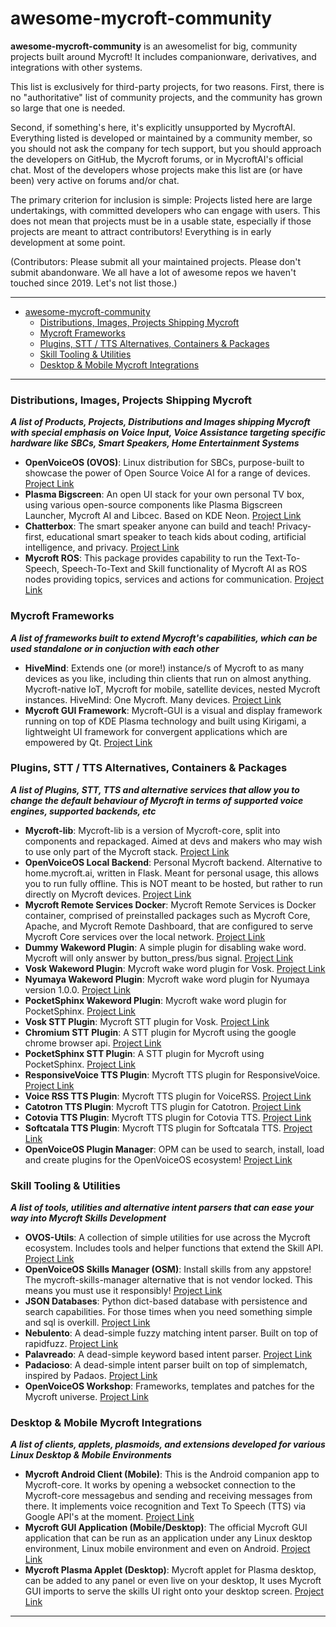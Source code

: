 awesome-mycroft-community
==========================

**awesome-mycroft-community** is an awesomelist for big, community projects built around Mycroft! It includes companionware, derivatives, and integrations with other systems.

This list is exclusively for third-party projects, for two reasons. First, there is no "authoritative" list of community projects, and the community has grown so large that one is needed.

Second, if something's here, it's explicitly unsupported by MycroftAI. Everything listed is developed or maintained by a community member, so you should not ask the company for tech support, but you should approach the developers on GitHub, the Mycroft forums, or in MycroftAI's official chat. Most of the developers whose projects make this list are (or have been) very active on forums and/or chat.

The primary criterion for inclusion is simple: Projects listed here are large undertakings, with committed developers who can engage with users. This does not mean that projects must be in a usable state, especially if those projects are meant to attract contributors! Everything is in early development at some point.

(Contributors: Please submit all your maintained projects. Please don't submit abandonware. We all have a lot of awesome repos we haven't touched since 2019. Let's not list those.)

----------------------------------------------------------------------------------------------------------------------------------------------

- [awesome-mycroft-community](#awesome-mycroft-community)
    + [Distributions, Images, Projects Shipping Mycroft](#distributions--images--projects-shipping-mycroft)
    + [Mycroft Frameworks](#mycroft-frameworks)
    + [Plugins, STT / TTS Alternatives, Containers & Packages](#plugins--stt---tts-alternatives--containers---packages)
    + [Skill Tooling & Utilities](#skill-tooling---utilities)
    + [Desktop & Mobile Mycroft Integrations](#desktop---mobile-mycroft-integrations)

----------------------------------------------------------------------------------------------------------------------------------------------

### Distributions, Images, Projects Shipping Mycroft
**_A list of Products, Projects, Distributions and Images shipping Mycroft with special emphasis on Voice Input, Voice Assistance targeting specific hardware like SBCs, Smart Speakers, Home Entertainment Systems_**

- **OpenVoiceOS (OVOS)**: Linux distribution for SBCs, purpose-built to showcase the power of Open Source Voice AI for a range of devices. [Project Link](https://www.openvoiceos.com)
- **Plasma Bigscreen**: An open UI stack for your own personal TV box, using various open-source components like Plasma Bigscreen Launcher, Mycroft AI and Libcec. Based on KDE Neon. [Project Link](https://plasma-bigscreen.org/)
- **Chatterbox**: The smart speaker anyone can build and teach! Privacy-first, educational smart speaker to teach kids about coding, artificial intelligence, and privacy. [Project Link](https://hellochatterbox.com/)
- **Mycroft ROS**: This package provides capability to run the Text-To-Speech, Speech-To-Text and Skill functionality of Mycroft AI as ROS nodes providing topics, services and actions for communication. [Project Link](http://wiki.ros.org/mycroft_ros)

### Mycroft Frameworks
**_A list of frameworks built to extend Mycroft's capabilities, which can be used standalone or in conjuction with each other_**

- **HiveMind**: Extends one (or more!) instance/s of Mycroft to as many devices as you like, including thin clients that run on almost anything. Mycroft-native IoT, Mycroft for mobile, satellite devices, nested Mycroft instances. HiveMind: One Mycroft. Many devices. [Project Link](https://github.com/JarbasHiveMind/HiveMind-core)
- **Mycroft GUI Framework**: Mycroft-GUI is a visual and display framework running on top of KDE Plasma technology and built using Kirigami, a lightweight UI framework for convergent applications which are empowered by Qt. [Project Link](https://github.com/MycroftAI/mycroft-gui)

### Plugins, STT / TTS Alternatives, Containers & Packages
**_A list of Plugins, STT, TTS and alternative services that allow you to change the default behaviour of Mycroft in terms of supported voice engines, supported backends, etc_**

- **Mycroft-lib**: Mycroft-lib is a version of Mycroft-core, split into components and repackaged. Aimed at devs and makers who may wish to use only part of the Mycroft stack. [Project Link](https://github.com/HelloChatterbox/mycroft-lib)
- **OpenVoiceOS Local Backend**: Personal Mycroft backend. Alternative to home.mycroft.ai, written in Flask. Meant for personal usage, this allows you to run fully offline. This is NOT meant to be hosted, but rather to run directly on Mycroft devices. [Project Link](https://github.com/OpenVoiceOS/OVOS-local-backend)
- **Mycroft Remote Services Docker**: Mycroft Remote Services is Docker container, comprised of preinstalled packages such as Mycroft Core, Apache, and Mycroft Remote Dashboard, that are configured to serve Mycroft Core services over the local network. [Project Link](https://mycroft.pub/hosting-service/)
- **Dummy Wakeword Plugin**: A simple plugin for disabling wake word. Mycroft will only answer by button_press/bus signal. [Project Link](https://github.com/HelloChatterbox/dummy_wakeword_plugin)
- **Vosk Wakeword Plugin**: Mycroft wake word plugin for Vosk. [Project Link](https://github.com/JarbasLingua/jarbas-wake-word-plugin-vosk)
- **Nyumaya Wakeword Plugin**: Mycroft wake word plugin for Nyumaya version 1.0.0. [Project Link](https://github.com/JarbasLingua/jarbas-wake-word-plugin-nyumaya-premium)
- **PocketSphinx Wakeword Plugin**: Mycroft wake word plugin for PocketSphinx. [Project Link](https://github.com/JarbasLingua/jarbas-wakeword-plugin-pocketsphinx)
- **Vosk STT Plugin**: Mycroft STT plugin for Vosk. [Project Link](https://github.com/JarbasLingua/jarbas-stt-plugin-vosk)
- **Chromium STT Plugin**: A STT plugin for Mycroft using the google chrome browser api. [Project Link](https://github.com/JarbasLingua/jarbas-stt-plugin-chromium)
- **PocketSphinx STT Plugin**: A STT plugin for Mycroft using PocketSphinx. [Project Link](https://github.com/JarbasLingua/jarbas-stt-plugin-pocketsphinx)
- **ResponsiveVoice TTS Plugin**: Mycroft TTS plugin for ResponsiveVoice. [Project Link](https://github.com/JarbasLingua/jarbas-tts-plugin-responsivevoice)
- **Voice RSS TTS Plugin**: Mycroft TTS plugin for VoiceRSS. [Project Link](https://github.com/JarbasLingua/jarbas-tts-plugin-voicerss)
- **Catotron TTS Plugin**: Mycroft TTS plugin for Catotron. [Project Link](https://github.com/JarbasLingua/jarbas-tts-plugin-catotron)
- **Cotovia TTS Plugin**: Mycroft TTS plugin for Cotovia TTS. [Project Link](https://github.com/JarbasLingua/jarbas-tts-plugin-cotovia)
- **Softcatala TTS Plugin**: Mycroft TTS plugin for Softcatala TTS. [Project Link](https://github.com/JarbasLingua/jarbas-tts-plugin-softcatala)
- **OpenVoiceOS Plugin Manager**: OPM can be used to search, install, load and create plugins for the OpenVoiceOS ecosystem! [Project Link](https://github.com/OpenVoiceOS/OVOS-plugin-manager)

### Skill Tooling & Utilities
**_A list of tools, utilities and alternative intent parsers that can ease your way into Mycroft Skills Development_**

- **OVOS-Utils**: A collection of simple utilities for use across the Mycroft ecosystem. Includes tools and helper functions that extend the Skill API. [Project Link](https://github.com/OpenVoiceOS/ovos_utils)  
- **OpenVoiceOS Skills Manager (OSM)**: Install skills from any appstore! The mycroft-skills-manager alternative that is not vendor locked. This means you must use it responsibly! [Project Link](https://github.com/OpenVoiceOS/ovos_skill_manager)
- **JSON Databases**: Python dict-based database with persistence and search capabilities. For those times when you need something simple and sql is overkill. [Project Link](https://github.com/OpenJarbas/json_database)
- **Nebulento**: A dead-simple fuzzy matching intent parser. Built on top of rapidfuzz. [Project Link](https://github.com/OpenJarbas/nebulento)
- **Palavreado**: A dead-simple keyword based intent parser. [Project Link](https://github.com/OpenJarbas/palavreado)
- **Padacioso**: A dead-simple intent parser built on top of simplematch, inspired by Padaos. [Project Link](https://github.com/OpenJarbas/padacioso)
- **OpenVoiceOS Workshop**: Frameworks, templates and patches for the Mycroft universe. [Project Link](https://github.com/OpenVoiceOS/OVOS-workshop)

### Desktop & Mobile Mycroft Integrations
**_A list of clients, applets, plasmoids, and extensions developed for various Linux Desktop & Mobile Environments_**

- **Mycroft Android Client (Mobile)**: This is the Android companion app to Mycroft-core. It works by opening a websocket connection to the Mycroft-core messagebus and sending and receiving messages from there. It implements voice recognition and Text To Speech (TTS) via Google API's at the moment. [Project Link](https://github.com/MycroftAI/mycroft-android)
- **Mycroft GUI Application (Mobile/Desktop)**: The official Mycroft GUI application that can be run as an application under any Linux desktop environment, Linux mobile environment and even on Android. [Project Link](https://github.com/MycroftAI/mycroft-gui)
- **Mycroft Plasma Applet (Desktop)**: Mycroft applet for Plasma desktop, can be added to any panel or even live on your desktop, It uses Mycroft GUI imports to serve the skills UI right onto your desktop screen. [Project Link](https://invent.kde.org/utilities/mycroft-plasmoid) 

------------------------------------------------------------------------------------------------------------------------------------------------
